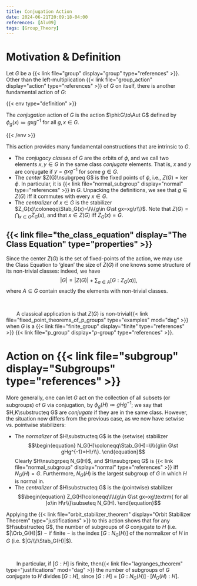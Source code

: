```yaml
---
title: Conjugation Action
date: 2024-06-21T20:09:18-04:00
references: [Alu09]
tags: [Group_Theory]
---
```


# Motivation & Definition

Let $G$ be a {{< link file="group" display="group" type="references" >}}. Other than the left-multiplication {{< link file="group_action" display="action" type="references" >}} of $G$ on itself, there is another fundamental action of $G$:

{{< env type="definition" >}}

The *conjugation* action of $G$ is the action $\phi:G\to\Aut G$ defined by $\phi_g(x)\coloneqq gxg^{-1}$ for all $g,x\in G$.

{{< /env >}}

This action provides many fundamental constructions that are intrinsic to $G$.
* The *conjugacy classes* of $G$ are the orbits of $\phi$, and we call two elements $x,y\in G$ in the same class *conjugate* elements. That is, $x$ and $y$ are conjugate if $y=gxg^{-1}$ for some $g\in G$.
* The *center* $Z(G)\nsubgrpeq G$ is the fixed points of $\phi$, i.e., $Z(G)=\ker\phi$. In particular, it is {{< link file="normal_subgroup" display="normal" type="references" >}} in $G$. Unpacking the definitions, we see that $g\in Z(G)$ iff it commutes with every $x\in G$.
* The *centralizer* of $x\in G$ is the stabilizer $Z_G(x)\coloneqq\Stab_G(x)=\l\\{g\in G\st gx=xg\r\\}$. Note that $Z(G)=\bigcap_{x\in G}Z_G(x)$, and that $x\in Z(G)$ iff $Z_G(x)=G$.

## {{< link file="the_class_equation" display="The Class Equation" type="properties" >}}

Since the center $Z(G)$ is the set of fixed-points of the action, we may use the Class Equation to ‘glean’ the size of $Z(G)$ if one knows some structure of its non-trivial classes: indeed, we have
$$\begin{equation}
    |G|=|Z(G)|+\sum_{a\in A}[G:Z_G(a)],
\end{equation}$$
where $A\subseteq G$ contain exactly the elements with non-trivial classes.

<br>

&emsp;&emsp;A classical application is that $Z(G)$ is non-trivial{{< link file="fixed_point_theorems_of_p_groups" type="examples" mod="dag" >}} when $G$ is a {{< link file="finite_group" display="finite" type="references" >}} {{< link file="p_group" display="$p$-group" type="references" >}}.

# Action on {{< link file="subgroup" display="Subgroups" type="references" >}}

More generally, one can let $G$ act on the collection of all subsets (or subgroups) of $G$ via conjugation, by $\phi_g(H)\coloneqq gHg^{-1}$; we say that $H,K\substructeq G$ are *conjugate* if they are in the same class. However, the situation now differs from the previous case, as we now have setwise vs. pointwise stabilizers:
* The *normalizer* of $H\substructeq G$ is the (setwise) stabilizer
$$\begin{equation}
    N_G(H)\coloneqq\Stab_G(H)=\l\\{g\in G\st gHg^{-1}=H\r\\}.
\end{equation}$$
Clearly $H\nsubgrpeq N_G(H)$, and $H\nsubgrpeq G$ is {{< link file="normal_subgroup" display="normal" type="references" >}} iff $N_G(H)=G$. Furthermore, $N_G(H)$ is the largest subgroup of $G$ in which $H$ is normal in.
* The *centralizer* of $H\substructeq G$ is the (pointwise) stabilizer
$$\begin{equation}
    Z_G(H)\coloneqq\l\\{g\in G\st gx=xg\textrm{ for all }x\in H\r\\}\subseteq N_G(H).
\end{equation}$$

Applying the {{< link file="orbit_stabilizer_theorem" display="Orbit Stabilizer Theorem" type="justifications" >}} to this action shows that for any $H\substructeq G$, the number of subgroups of $G$ conjugate to $H$ (i.e. $|\Orb_G(H)|$) $-$ if finite $-$ is the index $[G:N_G(H)]$ of the normalizer of $H$ in $G$ (i.e. $|G/\\!\Stab_G(H)|$).

<br>

&emsp;&emsp;In particular, if $[G:H]$ is finite, then{{< link file="lagranges_theorem" type="justifications" mod="dag" >}} the number of subgroups of $G$ conjugate to $H$ divides $[G:H]$, since $[G:H]=[G:N_G(H)]\cdot[N_G(H):H]$.
